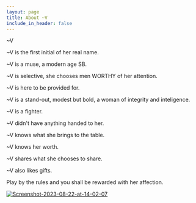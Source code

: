 ```yaml
---
layout: page
title: About ~V
include_in_header: false
---
```


~V

~V is the first initial of her real name.

~V is a muse, a modern age SB.

~V is selective, she chooses men WORTHY of her attention.

~V is here to be provided for.

~V is a stand-out, modest but bold, a woman of integrity and inteligence.

~V is a fighter.

~V didn't have anything handed to her.

~V knows what she brings to the table.

~V knows her worth.

~V shares what she chooses to share.

~V also likes gifts.

Play by the rules and you shall be rewarded with her affection.

<a href="https://ibb.co/PN5LwMc"><img src="https://i.ibb.co/PN5LwMc/Screenshot-2023-08-22-at-14-02-07.png" alt="Screenshot-2023-08-22-at-14-02-07" border="0"></a>





